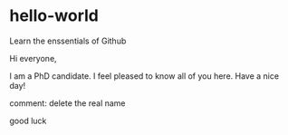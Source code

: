 # hello-world
Learn the enssentials of Github

Hi everyone,

I am a PhD candidate. I feel pleased to know all of you here. Have a nice day!


comment: delete the real name

good luck
